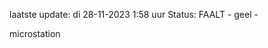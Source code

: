laatste update: 
di 28-11-2023  1:58   uur 
Status: FAALT - geel - 
<div class="service Y">microstation</div>